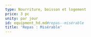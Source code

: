 ```yaml
---
type: Nourriture, boisson et logement
price: 3 pc
unity: par jour
id: equipment_hd.md#repas--misérable
title: 'Repas : Misérable'
---
```


